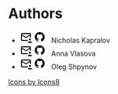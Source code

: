 Authors
=======

* [![icon][mail]](mailto:nikolay.kapralov@gmail.com)
  [![icon][github]](https://github.com/ctrltz)
  &nbsp; Nicholas Kapralov 
* [![icon][mail]](mailto:annasv209@gmail.com)
  [![icon][github]](https://github.com/annav1asova) 
  &nbsp; Anna Vlasova
* [![icon][mail]](mailto:oleg.shpynov@gmail.com)
  [![icon][github]](https://github.com/olegs) 
  &nbsp; Oleg Shpynov
  

<a href="https://icons8.com">Icons by Icons8</a>

[mail]: resources/mail.png
[github]: resources/github.png

